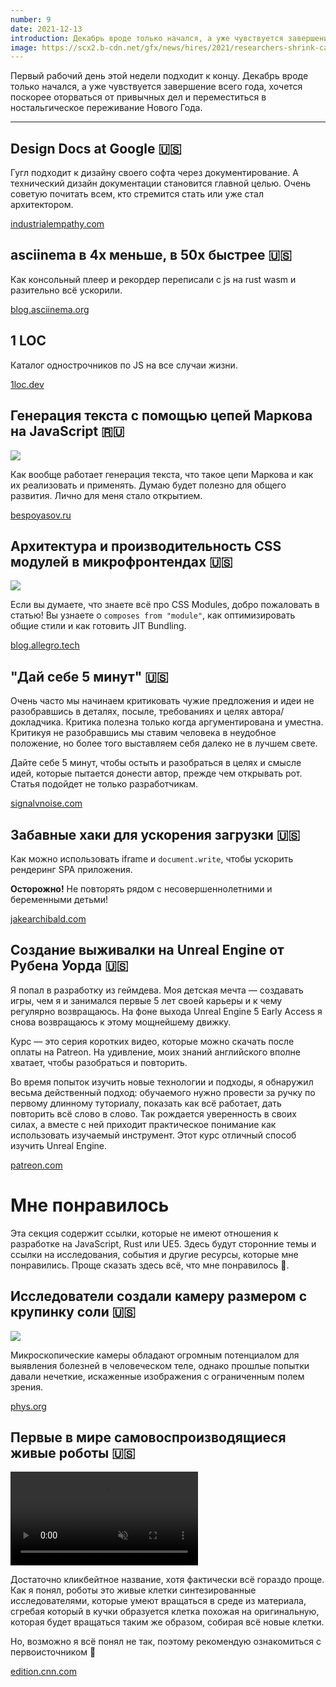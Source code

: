 ```yaml
---
number: 9
date: 2021-12-13
introduction: Декабрь вроде только начался, а уже чувствуется завершение всего года, хочется поскорее оторваться от привычных дел и переместиться в ностальгическое переживание Нового Года.
image: https://scx2.b-cdn.net/gfx/news/hires/2021/researchers-shrink-cam.jpg
---
```


Первый рабочий день этой недели подходит к концу. Декабрь вроде только начался, а уже чувствуется завершение всего года, хочется поскорее оторваться от привычных дел и переместиться в ностальгическое переживание Нового Года.

<hr />

## Design Docs at Google 🇺🇸

Гугл подходит к дизайну своего софта через документирование. А технический дизайн документации становится главной целью. Очень советую почитать всем, кто стремится стать или уже стал архитектором.

[industrialempathy.com](https://www.industrialempathy.com/posts/design-docs-at-google/)

## asciinema в 4x меньше, в 50x быстрее 🇺🇸

Как консольный плеер и рекордер переписали с js на rust wasm и разительно всё ускорили.

[blog.asciinema.org](https://blog.asciinema.org/post/smaller-faster/)

## 1 LOC

Каталог однострочников по JS на все случаи жизни.

[1loc.dev](https://1loc.dev/)

## Генерация текста с помощью цепей Маркова на JavaScript 🇷🇺

![](https://bespoyasov.ru/images/content/text-generation-with-markov-chains/chain-graph.avif)

Как вообще работает генерация текста, что такое цепи Маркова и как их реализовать и применять. Думаю будет полезно для общего развития. Лично для меня стало открытием.

[bespoyasov.ru](https://bespoyasov.ru/blog/text-generation-with-markov-chains/)

## Архитектура и производительность CSS модулей в микрофронтендах 🇺🇸

![](https://blog.allegro.tech/img/articles/2021-07-29-css-architecture-and-performance-of-micro-frontends/fcp-after-metrum-bundle.png)

Если вы думаете, что знаете всё про CSS Modules, добро пожаловать в статью!
Вы узнаете о `composes from "module"`, как оптимизировать общие стили и как готовить JIT Bundling.

[blog.allegro.tech](https://blog.allegro.tech/2021/07/css-architecture-and-performance-of-micro-frontends.html)

## "Дай себе 5 минут" 🇺🇸

Очень часто мы начинаем критиковать чужие предложения и идеи не разобравшись в деталях, посыле, требованиях и целях автора/докладчика. Критика полезна только когда аргументирована и уместна. Критикуя не разобравшись мы ставим человека в неудобное положение, но более того выставляем себя далеко не в лучшем свете.

Дайте себе 5 минут, чтобы остыть и разобраться в целях и смысле идей, которые пытается донести автор, прежде чем открывать рот. Статья подойдет не только разработчикам.

[signalvnoise.com](https://signalvnoise.com/posts/3124-give-it-five-minutes)

## Забавные хаки для ускорения загрузки 🇺🇸

Как можно использовать iframe и `document.write`, чтобы ускорить рендеринг SPA приложения.

**Осторожно!** Не повторять рядом с несовершеннолетними и беременными детьми!

[jakearchibald.com](https://jakearchibald.com/2016/fun-hacks-faster-content/)

## Создание выживалки на Unreal Engine от Рубена Уорда 🇺🇸

Я попал в разработку из геймдева. Моя детская мечта — создавать игры, чем я и занимался первые 5 лет своей карьеры и к чему регулярно возвращаюсь. На фоне выхода Unreal Engine 5 Early Access я снова возвращаюсь к этому мощнейшему движку.

Курс — это серия коротких видео, которые можно скачать после оплаты на Patreon. На удивление, моих знаний английского вполне хватает, чтобы разобраться и повторить.

Во время попыток изучить новые технологии и подходы, я обнаружил весьма действенный подход: обучаемого нужно провести за ручку по первому длинному туториалу, показать как всё работает, дать повторить всё слово в слово. Так рождается уверенность в своих силах, а вместе с ней приходит практическое понимание как использовать изучаемый инструмент. Этот курс отличный способ изучить Unreal Engine.

[patreon.com](https://www.patreon.com/reubenward)

# Мне понравилось

Эта секция содержит ссылки, которые не имеют отношения к разработке на JavaScript, Rust или UE5. Здесь будут сторонние темы и ссылки на исследования, события и другие ресурсы, которые мне понравились. Проще сказать здесь всё, что мне понравилось 🙂.

## Исследователи создали камеру размером с крупинку соли 🇺🇸

![](https://scx2.b-cdn.net/gfx/news/hires/2021/researchers-shrink-cam.jpg)

Микроскопические камеры обладают огромным потенциалом для выявления болезней в человеческом теле, однако прошлые попытки давали нечеткие, искаженные изображения с ограниченным полем зрения.

[phys.org](https://phys.org/news/2021-11-camera-size-salt-grain.html)

## Первые в мире самовоспроизводящиеся живые роботы 🇺🇸

<video loop autoplay muted playsinline src="https://cdn.cnn.com/cnn/.e/interactive/html5-video-media/2021/11/29/WEBTAGXenobotsAIcontrolledselfreplication.mp4"></video>

Достаточно кликбейтное название, хотя фактически всё гораздо проще. Как я понял, роботы это живые клетки синтезированные исследователями, которые умеют вращаться в среде из материала, сгребая который в кучки образуется клетка похожая на оригинальную, которая будет вращаться таким же образом, собирая всё новые клетки.

Но, возможно я всё понял не так, поэтому рекомендую ознакомиться с первоисточником 🙂

[edition.cnn.com](https://edition.cnn.com/2021/11/29/americas/xenobots-self-replicating-robots-scn/index.html)
